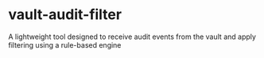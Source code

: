 # vault-audit-filter
 A lightweight tool designed to receive audit events from the vault and apply filtering using a rule-based engine
